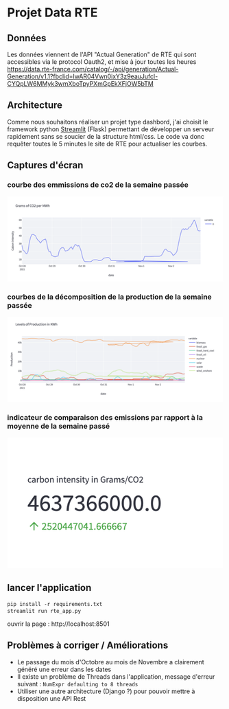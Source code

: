 # Projet Data RTE

## Données
Les données viennent de l'API "Actual Generation" de RTE qui sont accessibles via le protocol Oauth2, et mise à jour toutes les heures 
https://data.rte-france.com/catalog/-/api/generation/Actual-Generation/v1.1?fbclid=IwAR04Vwn0ixY3z9eauJufcl-CYQpLW6MMyk3wmXboTpyPXmGpEkXFjOW5bTM

## Architecture 
Comme nous souhaitons réaliser un projet type dashbord, j'ai choisit le framework python [Streamlit](https://streamlit.io/) (Flask) permettant de développer un serveur rapidement sans se soucier de la structure html/css. Le code va donc requêter toutes le 5 minutes le site de RTE pour actualiser les courbes.

## Captures d'écran
### courbe des emmissions de co2 de la semaine passée
![Screenshot](co2.png)
### courbes de la décomposition de la production de la semaine passée
![Screenshot](production_split.png)

### indicateur de comparaison des emissions par rapport à la moyenne de la semaine passé 
![Screenshot](indicator.png)

## lancer l'application
```
pip install -r requirements.txt
streamlit run rte_app.py
```
ouvrir la page : http://localhost:8501

## Problèmes à corriger / Améliorations
* Le passage du mois d'Octobre au mois de Novembre a clairement généré une erreur dans les dates
* Il existe un problème de Threads dans l'application, message d'erreur suivant : ``` NumExpr defaulting to 8 threads ``` 
* Utiliser une autre architecture (Django ?) pour pouvoir mettre à disposition une API Rest
